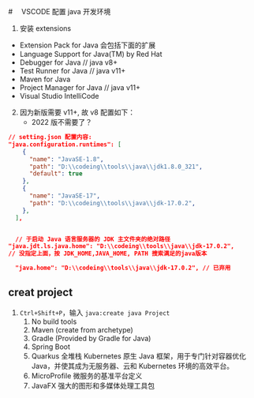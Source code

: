 #　 VSCODE 配置 java 开发环境

1. 安装 extensions

- Extension Pack for Java 会包括下面的扩展
- Language Support for Java(TM) by Red Hat
- Debugger for Java // java v8+
- Test Runner for Java // java v11+
- Maven for Java
- Project Manager for Java // java v11+
- Visual Studio IntelliCode

2. 因为新版需要 v11+, 故 v8 配置如下：
   - 2022 版不需要了？

```json
// setting.json 配置内容:
"java.configuration.runtimes": [
    {
      "name": "JavaSE-1.8",
      "path": "D:\\codeing\\tools\\java\\jdk1.8.0_321",
      "default": true
    },
    {
      "name": "JavaSE-17",
      "path": "D:\\codeing\\tools\\java\\jdk-17.0.2",
    },
  ],


  // 于启动 Java 语言服务器的 JDK 主文件夹的绝对路径
"java.jdt.ls.java.home": "D:\\codeing\\tools\\java\\jdk-17.0.2",
// 没指定上面，按 JDK_HOME,JAVA_HOME, PATH 搜索满足的java版本

  "java.home": "D:\\codeing\\tools\\java\\jdk-17.0.2", // 已弃用
```

## creat project

1. `Ctrl+Shift+P`，输入 `java:create java Project`
   1. No build tools
   2. Maven (create from archetype)
   3. Gradle (Provided by Gradle for Java)
   4. Spring Boot 
   5. Quarkus 全堆栈 Kubernetes 原生 Java 框架，用于专门针对容器优化 Java，并使其成为无服务器、云和 Kubernetes 环境的高效平台。
   6. MicroProfile  微服务的基准平台定义
   7. JavaFX  强大的图形和多媒体处理工具包
